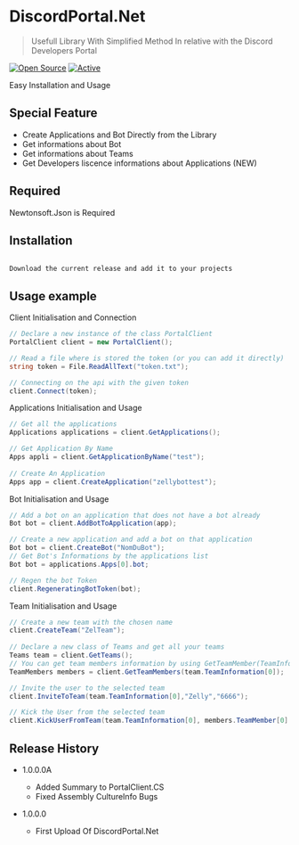 # DiscordPortal.Net
> Usefull Library With Simplified Method In relative with the Discord Developers Portal

[![Open Source](https://badges.frapsoft.com/os/v1/open-source.svg?v=103)](https://opensource.org/)
[![Active](http://img.shields.io/badge/Status-Active-green.svg)](https://tterb.github.io)


Easy Installation and Usage 

## Special Feature
- Create Applications and Bot Directly from the Library
- Get informations about Bot
- Get informations about Teams
- Get Developers liscence informations about Applications (NEW)

## Required
Newtonsoft.Json is Required

## Installation
```

Download the current release and add it to your projects

```

## Usage example
Client Initialisation and Connection
````cs
// Declare a new instance of the class PortalClient
PortalClient client = new PortalClient();

// Read a file where is stored the token (or you can add it directly)
string token = File.ReadAllText("token.txt");

// Connecting on the api with the given token
client.Connect(token);
````

Applications Initialisation and Usage

````cs
// Get all the applications
Applications applications = client.GetApplications();

// Get Application By Name
Apps appli = client.GetApplicationByName("test");
            
// Create An Application
Apps app = client.CreateApplication("zellybottest");
````

Bot Initialisation and Usage

````cs
// Add a bot on an application that does not have a bot already
Bot bot = client.AddBotToApplication(app);

// Create a new application and add a bot on that application
Bot bot = client.CreateBot("NomDuBot");
// Get Bot's Informations by the applications list
Bot bot = applications.Apps[0].bot;

// Regen the bot Token
client.RegeneratingBotToken(bot);
````

Team Initialisation and Usage

````cs
// Create a new team with the chosen name
client.CreateTeam("ZelTeam");
          
// Declare a new class of Teams and get all your teams
Teams team = client.GetTeams();
// You can get team members information by using GetTeamMember(TeamInformation);
TeamMembers members = client.GetTeamMembers(team.TeamInformation[0]);

// Invite the user to the selected team
client.InviteToTeam(team.TeamInformation[0],"Zelly","6666");

// Kick the User from the selected team
client.KickUserFromTeam(team.TeamInformation[0], members.TeamMember[0].user);

````

## Release History
* 1.0.0.0A
    * Added Summary to PortalClient.CS
    * Fixed Assembly CultureInfo Bugs

* 1.0.0.0
    * First Upload Of DiscordPortal.Net






